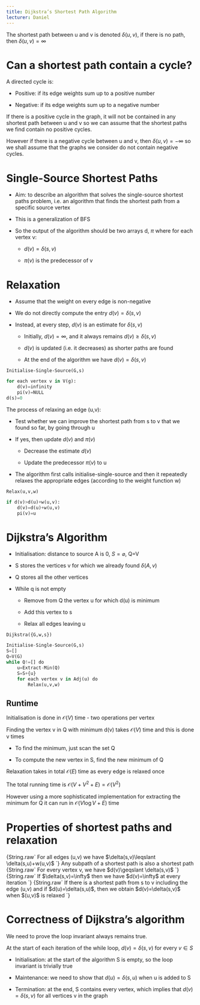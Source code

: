 ```yaml
---
title: Dijkstra’s Shortest Path Algorithm
lecturer: Daniel
---
```


The shortest path between u and v is denoted $\delta(u,v)$, if there is
no path, then $\delta(u,v)=\infty$

# Can a shortest path contain a cycle?

A directed cycle is:

- Positive: if its edge weights sum up to a positive number

- Negative: if its edge weights sum up to a negative number

If there is a positive cycle in the graph, it will not be contained in
any shortest path between u and v so we can assume that the shortest
paths we find contain no positive cycles.

However if there is a negative cycle between u and v, then
$\delta(u,v)=-\infty$ so we shall assume that the graphs we consider do
not contain negative cycles.

# Single-Source Shortest Paths

- Aim: to describe an algorithm that solves the single-source shortest
  paths problem, i.e. an algorithm that finds the shortest path from a
  specific source vertex

- This is a generalization of BFS

- So the output of the algorithm should be two arrays d, $\pi$ where
  for each vertex v:

  - $d(v)=\delta(s,v)$

  - $\pi(v)$ is the predecessor of v

# Relaxation

- Assume that the weight on every edge is non-negative

- We do not directly compute the entry $d(v)=\delta(s,v)$

- Instead, at every step, $d(v)$ is an estimate for $\delta(s,v)$

  - Initially, $d(v)=\infty$, and it always remains
    $d(v)\geqslant \delta(s,v)$

  - $d(v)$ is updated (i.e. it decreases) as shorter paths are found

  - At the end of the algorithm we have $d(v)=\delta(s,v)$

`Initialise-Single-Source(G,s)`

```python
for each vertex v in V(g):
    d(v)=infinity
    pi(v)=NULL
d(s)=0
```

The process of relaxing an edge (u,v):

- Test whether we can improve the shortest path from s to v that we
  found so far, by going through u

- If yes, then update $d(v)$ and $\pi(v)$

  - Decrease the estimate $d(v)$

  - Update the predecessor $\pi(v)$ to u

- The algorithm first calls initialise-single-source and then it
  repeatedly relaxes the appropriate edges (according to the weight
  function w)

`Relax(u,v,w)`

```python
if d(v)>d(u)+w(u,v):
    d(v)=d(u)+w(u,v)
    pi(v)=u
```

# Dijkstra’s Algorithm

- Initialisation: distance to source A is 0, $S=\varnothing$, Q=V

- S stores the vertices v for which we already found $\delta(A,v)$

- Q stores all the other vertices

- While q is not empty

  - Remove from Q the vertex u for which d(u) is minimum

  - Add this vertex to s

  - Relax all edges leaving u

`Dijkstra({G,w,s})`

```python
Initialise-Single-Source(G,s)
S=[]
Q=V(G)
while Q!=[] do
    u=Extract-Min(Q)
    S=S+{u}
    for each vertex v in Adj(u) do
        Relax(u,v,w)
```

## Runtime

Initialisation is done in $\mathcal{O}(V)$ time - two operations per
vertex

Finding the vertex v in Q with minimum d(v) takes $\mathcal{O}(V)$ time
and this is done v times

- To find the minimum, just scan the set Q

- To compute the new vertex in S, find the new minimum of Q

Relaxation takes in total $\mathcal{O}(E)$ time as every edge is relaxed
once

The total running time is $\mathcal{O}(V+V^2+E)=\mathcal{O}(V^2)$

However using a more sophisticated implementation for extracting the
minimum for Q it can run in $\mathcal{O}(V\log V+E)$ time

# Properties of shortest paths and relaxation

<Definition name="Triangle Inequality">
{String.raw`
For all edges (u,v) we have $\delta(s,v)\leqslant \delta(s,u)+w(u,v)$
`}
</Definition>

<Definition name="Optimal substructure">
Any subpath of a shortest path is also a shortest path
</Definition>

<Definition name="Upper bound property">
{String.raw`
For every vertex v, we have $d(v)\geqslant \delta(s,v)$
`}
</Definition>

<Definition name="No-path property">
{String.raw`
If $\delta(s,v)=\infty$ then we have $d(v)=\infty$ at every iteration
`}
</Definition>

<Definition name="Convergence property">
{String.raw`
If there is a shortest path from s to v including the edge (u,v) and if $d(u)=\delta(s,u)$, then we obtain $d(v)=\delta(s,v)$ when $(u,v)$ is relaxed
`}
</Definition>

# Correctness of Dijkstra’s algorithm

We need to prove the loop invariant always remains true.

At the start of each iteration of the while loop, $d(v)=\delta(s,v)$ for
every $v\in S$

- Initialisation: at the start of the algorithm S is empty, so the
  loop invariant is trivially true

- Maintenance: we need to show that $d(u)=\delta(s,u)$ when u is added
  to S

- Termination: at the end, S contains every vertex, which implies that
  $d(v)=\delta(s,v)$ for all vertices v in the graph
